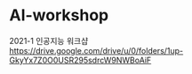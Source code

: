 # AI-workshop

2021-1 인공지능 워크샵  
https://drive.google.com/drive/u/0/folders/1up-GkyYx7Z0O0USR295sdrcW9NWBoAiF 

